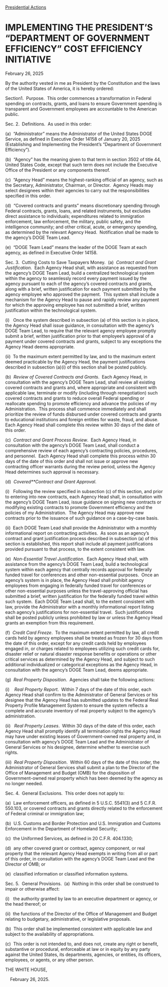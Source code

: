[Presidential Actions](https://www.whitehouse.gov/presidential-actions/)

# 					IMPLEMENTING THE PRESIDENT’S “DEPARTMENT OF GOVERNMENT EFFICIENCY” COST EFFICIENCY INITIATIVE				

February 26, 2025

By the authority vested in me as President by the Constitution and the laws of the United States of America, it is hereby ordered:

Section1.  Purpose.  This order commences a transformation in Federal spending on contracts, grants, and loans to ensure Government spending is transparent and Government employees are accountable to the American public.

Sec. 2.  Definitions.  As used in this order:

(a)  “Administrator” means the Administrator of the United States DOGE Service, as defined in Executive Order 14158 of January 20, 2025 (Establishing and Implementing the President’s “Department of Government Efficiency”).

(b)  “Agency” has the meaning given to that term in section 3502 of title 44, United States Code, except that such term does not include the Executive Office of the President or any components thereof.

(c)  “Agency Head” means the highest-ranking official of an agency, such as the Secretary, Administrator, Chairman, or Director.  Agency Heads may select designees within their agencies to carry out the responsibilities specified in this order.

(d)  “Covered contracts and grants” means discretionary spending through Federal contracts, grants, loans, and related instruments, but excludes direct assistance to individuals; expenditures related to immigration enforcement, law enforcement, the military, public safety, and the intelligence community; and other critical, acute, or emergency spending, as determined by the relevant Agency Head.  Notification shall be made to the agency’s DOGE Team Lead.

(e)  “DOGE Team Lead” means the leader of the DOGE Team at each agency, as defined in Executive Order 14158.

Sec. 3.  Cutting Costs to Save Taxpayers Money.  (a)  *Contract and Grant Justification.*  Each Agency Head shall, with assistance as requested from the agency’s DOGE Team Lead, build a centralized technological system within the agency to seamlessly record every payment issued by the agency pursuant to each of the agency’s covered contracts and grants, along with a brief, written justification for each payment submitted by the agency employee who approved the payment.  This system shall include a mechanism for the Agency Head to pause and rapidly review any payment for which the approving employee has not submitted a brief, written justification within the technological system. 

(i)   Once the system described in subsection (a) of this section is in place, the Agency Head shall issue guidance, in consultation with the agency’s DOGE Team Lead, to require that the relevant agency employee promptly submit a brief, written justification prior to that employee’s approval of a payment under covered contracts and grants, subject to any exceptions the Agency Head deems appropriate.

(ii)  To the maximum extent permitted by law, and to the maximum extent deemed practicable by the Agency Head, the payment justifications described in subsection (a)(i) of this section shall be posted publicly.

(b)  *Review of Covered Contracts and Grants*.  Each Agency Head, in consultation with the agency’s DOGE Team Lead, shall review all existing covered contracts and grants and, where appropriate and consistent with applicable law, terminate or modify (including through renegotiation) such covered contracts and grants to reduce overall Federal spending or reallocate spending to promote efficiency and advance the policies of my Administration.  This process shall commence immediately and shall prioritize the review of funds disbursed under covered contracts and grants to educational institutions and foreign entities for waste, fraud, and abuse.  Each Agency Head shall complete this review within 30 days of the date of this order.

(c)  *Contract and Grant Process Review*.  Each Agency Head, in consultation with the agency’s DOGE Team Lead, shall conduct a comprehensive review of each agency’s contracting policies, procedures, and personnel.  Each Agency Head shall complete this process within 30 days of the date of this order and shall not issue or approve new contracting officer warrants during the review period, unless the Agency Head determines such approval is necessary. 

(d)  *Covered**Contract and Grant Approval*.  

(i)   Following the review specified in subsection (c) of this section, and prior to entering into new contracts, each Agency Head shall, in consultation with the agency’s DOGE Team Lead, issue guidance on signing new contracts or modifying existing contracts to promote Government efficiency and the policies of my Administration.  The Agency Head may approve new contracts prior to the issuance of such guidance on a case-by-case basis. 

(ii)  Each DOGE Team Lead shall provide the Administrator with a monthly informational report on contracting activities.  As soon as an agency’s contract and grant justification process described in subsection (a) of this section is established, this report shall include all payment justifications provided pursuant to that process, to the extent consistent with law.

(e)  *Non-Essential Travel Justification*.  Each Agency Head shall, with assistance from the agency’s DOGE Team Lead, build a technological system within each agency that centrally records approval for federally funded travel for conferences and other non-essential purposes.  Once an agency’s system is in place, the Agency Head shall prohibit agency employees from engaging in federally funded travel for conferences or other non-essential purposes unless the travel-approving official has submitted a brief, written justification for the federally funded travel within such system.  Each DOGE Team Lead shall, to the extent consistent with law, provide the Administrator with a monthly informational report listing each agency’s justifications for non-essential travel.  Such justifications shall be posted publicly unless prohibited by law or unless the Agency Head grants an exemption from this requirement.

(f)  *Credit Card Freeze*.  To the maximum extent permitted by law, all credit cards held by agency employees shall be treated as frozen for 30 days from the date of this order, except for any credit cards held by employees engaged in, or charges related to employees utilizing such credit cards for, disaster relief or natural disaster response benefits or operations or other critical services as determined by the Agency Head, and subject to such additional individualized or categorical exceptions as the Agency Head, in consultation with the agency’s DOGE Team Lead, deems appropriate.

(g)  *Real Property Disposition*.  Agencies shall take the following actions:

(i)    *Real Property Report*.  Within 7 days of the date of this order, each Agency Head shall confirm to the Administrator of General Services or his designee that the Agency Head has submitted updates to the Federal Real Property Profile Management System to ensure the system reflects a complete and accurate inventory of real property subject to the agency’s administration.

(ii)   *Real Property Leases*.  Within 30 days of the date of this order, each Agency Head shall promptly identify all termination rights the Agency Head may have under existing leases of Government-owned real property and, in consultation with agency’s DOGE Team Lead and the Administrator of General Services or his designee, determine whether to exercise such rights.

(iii)  *Real Property Disposition*.  Within 60 days of the date of this order, the Administrator of General Services shall submit a plan to the Director of the Office of Management and Budget (OMB) for the disposition of Government-owned real property which has been deemed by the agency as no longer needed.

Sec. 4.  General Exclusions.  This order does not apply to:

(a)  Law enforcement officers, as defined in 5 U.S.C. 5541(3) and 5 C.F.R. 550.103, or covered contracts and grants directly related to the enforcement of Federal criminal or immigration law;

(b)  U.S. Customs and Border Protection and U.S. Immigration and Customs Enforcement in the Department of Homeland Security;

(c)  the Uniformed Services, as defined in 20 C.F.R. 404.1330;

(d)  any other covered grant or contract, agency component, or real property that the relevant Agency Head exempts in writing from all or part of this order, in consultation with the agency’s DOGE Team Lead and the Director of OMB; or

(e)  classified information or classified information systems.

Sec. 5.  General Provisions.  (a)  Nothing in this order shall be construed to impair or otherwise affect:

(i)   the authority granted by law to an executive department or agency, or the head thereof; or

(ii)  the functions of the Director of the Office of Management and Budget relating to budgetary, administrative, or legislative proposals.

(b)  This order shall be implemented consistent with applicable law and subject to the availability of appropriations.

(c)  This order is not intended to, and does not, create any right or benefit, substantive or procedural, enforceable at law or in equity by any party against the United States, its departments, agencies, or entities, its officers, employees, or agents, or any other person.

THE WHITE HOUSE,

    February 26, 2025.
